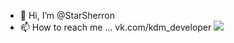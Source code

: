 - 👋 Hi, I’m @StarSherron
- 📫 How to reach me ... vk.com/kdm_developer
![](https://komarev.com/ghpvc/?username=StarSherron&color=blueviolet)

<!---
StarSherron/StarSherron is a ✨ special ✨ repository because its `README.md` (this file) appears on your GitHub profile.
You can click the Preview link to take a look at your changes.
--->
